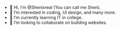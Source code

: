 - 👋 Hi, I’m @Shenixreal (You can call me Shen).
- 👀 I’m interested in coding, UI design, and many more.
- 🌱 I’m currently learning IT in college.
- 💞️ I’m looking to collaborate on building websites.

<!---
Shenixreal/Shenixreal is a ✨ special ✨ repository because its `README.md` (this file) appears on your GitHub profile.
You can click the Preview link to take a look at your changes.
--->
<!--
- 📫 How to reach me ... get to know me.
--->
